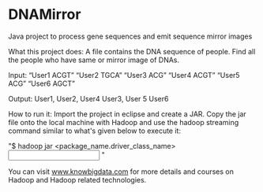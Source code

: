 # DNAMirror
Java project to process gene sequences and emit sequence mirror images

What this project does: A file contains the DNA sequence of people. Find all the people who have same or mirror image of DNAs.

Input: “User1 ACGT” “User2 TGCA” “User3 ACG” “User4 ACGT” “User5 ACG” “User6 AGCT”

Output: User1, User2, User4
User3, User 5
User6

How to run it: Import the project in eclipse and create a JAR. Copy the jar file onto the local machine with Hadoop and use the hadoop streaming command similar to what's given below to execute it:

"$ hadoop jar <package_name.driver_class_name> <input file location on HDFS> <output location on HDFS>"

You can visit www.knowbigdata.com for more details and courses on Hadoop and Hadoop related technologies.
